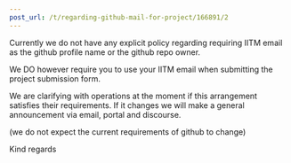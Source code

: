 ```yaml
---
post_url: /t/regarding-github-mail-for-project/166891/2
---
```

Currently we do not have any explicit policy regarding requiring IITM email as the github profile name or the github repo owner.

We DO however require you to use your IITM email when submitting the project submission form.

We are clarifying with operations at the moment if this arrangement satisfies their requirements. If it changes we will make a general announcement via email, portal and discourse.

(we do not expect the current requirements of github to change)

Kind regards